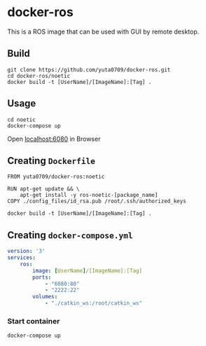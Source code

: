 # docker-ros
This is a ROS image that can be used with GUI by remote desktop.

## Build
```console
git clone https://github.com/yuta0709/docker-ros.git
cd docker-ros/noetic
docker build -t [UserName]/[ImageName]:[Tag] .
```
## Usage
```console
cd noetic
docker-compose up
```
Open [localhost:6080](http://localhost:6080) in Browser

## Creating `Dockerfile`
```docker
FROM yuta0709/docker-ros:noetic

RUN apt-get update && \
    apt-get install -y ros-noetic-[package_name]
COPY ./config_files/id_rsa.pub /root/.ssh/authorized_keys
```

```console
docker build -t [UserName]/[ImageName]:[Tag] .
```
## Creating `docker-compose.yml`
```yaml
version: '3'
services: 
    ros:
        image: [UserName]/[ImageName]:[Tag]
        ports: 
            - "6080:80"
            - "2222:22"
        volumes:
            - "./catkin_ws:/root/catkin_ws"
```
### Start container
```console
docker-compose up
```
